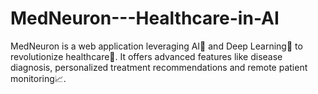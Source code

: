 # MedNeuron---Healthcare-in-AI
MedNeuron is a web application leveraging AI🤖 and Deep Learning🧠  to revolutionize healthcare🏥. It offers advanced features like disease diagnosis, personalized treatment recommendations and remote patient monitoring📈.
